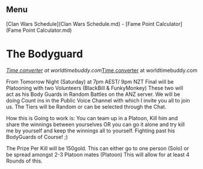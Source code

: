 ## Menu

[Clan Wars Schedule](Clan Wars Schedule.md) - [Fame Point Calculator](Fame Point Calculator.md)

# The Bodyguard

<span class="wtb-ew-v1" style="width: 560px; display:inline-block"><script src="https://www.worldtimebuddy.com/event_widget.js?h=2193733&md=8/17/2019&mt=21.00&ml=0.00&sts=0&sln=0&wt=ew-ltc"></script><i><a target="_blank" href="https://www.worldtimebuddy.com/">Time converter</a> at worldtimebuddy.com</i><noscript><a href="https://www.worldtimebuddy.com/">Time converter</a> at worldtimebuddy.com</noscript><script>window[wtb_event_widgets.pop()].init()</script></span>

From Tomorrow Night (Saturday) at 7pm AEST/ 9pm NZT Final will be Platooning with two Volunteers (BlackBill & FunkyMonkey) These two will act as his Body Guards in Random Battles on the ANZ server. We will be doing Count ins in the Public Voice Channel with which I invite you all to join us. The Tiers will be Random or can be selected through the Chat.

How this is Going to work is: You can team up in a Platoon, Kill him and share the winnings between yourselves OR you can go it alone and try kill me by yourself and keep the winnings all to yourself. Fighting past his BodyGuards of Course! ;)

The Prize Per Kill will be 150gold. This can either go to one person (Solo) or be spread amongst 2-3 Platoon mates (Platoon) This will allow for at least 4 Rounds of this.
